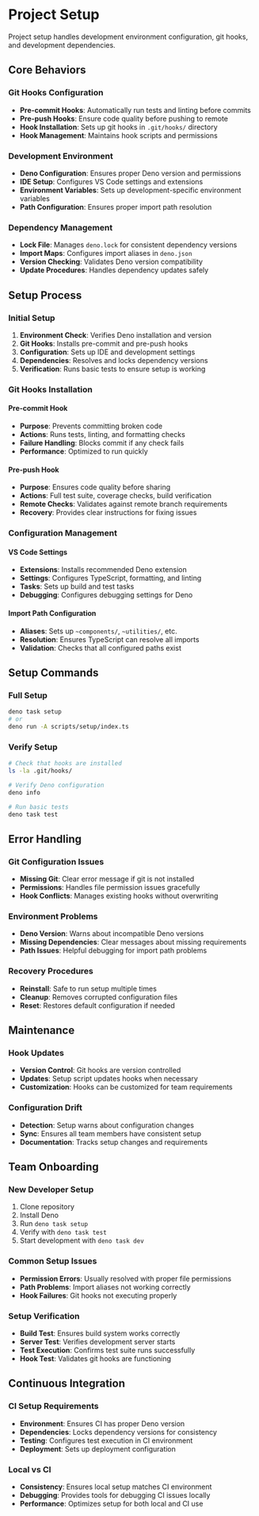 # Project Setup

Project setup handles development environment configuration, git hooks, and development dependencies.

## Core Behaviors

### Git Hooks Configuration
- **Pre-commit Hooks**: Automatically run tests and linting before commits
- **Pre-push Hooks**: Ensure code quality before pushing to remote
- **Hook Installation**: Sets up git hooks in `.git/hooks/` directory
- **Hook Management**: Maintains hook scripts and permissions

### Development Environment
- **Deno Configuration**: Ensures proper Deno version and permissions
- **IDE Setup**: Configures VS Code settings and extensions
- **Environment Variables**: Sets up development-specific environment variables
- **Path Configuration**: Ensures proper import path resolution

### Dependency Management
- **Lock File**: Manages `deno.lock` for consistent dependency versions
- **Import Maps**: Configures import aliases in `deno.json`
- **Version Checking**: Validates Deno version compatibility
- **Update Procedures**: Handles dependency updates safely

## Setup Process

### Initial Setup
1. **Environment Check**: Verifies Deno installation and version
2. **Git Hooks**: Installs pre-commit and pre-push hooks
3. **Configuration**: Sets up IDE and development settings
4. **Dependencies**: Resolves and locks dependency versions
5. **Verification**: Runs basic tests to ensure setup is working

### Git Hooks Installation

#### Pre-commit Hook
- **Purpose**: Prevents committing broken code
- **Actions**: Runs tests, linting, and formatting checks
- **Failure Handling**: Blocks commit if any check fails
- **Performance**: Optimized to run quickly

#### Pre-push Hook
- **Purpose**: Ensures code quality before sharing
- **Actions**: Full test suite, coverage checks, build verification
- **Remote Checks**: Validates against remote branch requirements
- **Recovery**: Provides clear instructions for fixing issues

### Configuration Management

#### VS Code Settings
- **Extensions**: Installs recommended Deno extension
- **Settings**: Configures TypeScript, formatting, and linting
- **Tasks**: Sets up build and test tasks
- **Debugging**: Configures debugging settings for Deno

#### Import Path Configuration
- **Aliases**: Sets up `~components/`, `~utilities/`, etc.
- **Resolution**: Ensures TypeScript can resolve all imports
- **Validation**: Checks that all configured paths exist

## Setup Commands

### Full Setup
```bash
deno task setup
# or
deno run -A scripts/setup/index.ts
```

### Verify Setup
```bash
# Check that hooks are installed
ls -la .git/hooks/

# Verify Deno configuration
deno info

# Run basic tests
deno task test
```

## Error Handling

### Git Configuration Issues
- **Missing Git**: Clear error message if git is not installed
- **Permissions**: Handles file permission issues gracefully
- **Hook Conflicts**: Manages existing hooks without overwriting

### Environment Problems
- **Deno Version**: Warns about incompatible Deno versions
- **Missing Dependencies**: Clear messages about missing requirements
- **Path Issues**: Helpful debugging for import path problems

### Recovery Procedures
- **Reinstall**: Safe to run setup multiple times
- **Cleanup**: Removes corrupted configuration files
- **Reset**: Restores default configuration if needed

## Maintenance

### Hook Updates
- **Version Control**: Git hooks are version controlled
- **Updates**: Setup script updates hooks when necessary
- **Customization**: Hooks can be customized for team requirements

### Configuration Drift
- **Detection**: Setup warns about configuration changes
- **Sync**: Ensures all team members have consistent setup
- **Documentation**: Tracks setup changes and requirements

## Team Onboarding

### New Developer Setup
1. Clone repository
2. Install Deno
3. Run `deno task setup`
4. Verify with `deno task test`
5. Start development with `deno task dev`

### Common Setup Issues
- **Permission Errors**: Usually resolved with proper file permissions
- **Path Problems**: Import aliases not working correctly
- **Hook Failures**: Git hooks not executing properly

### Setup Verification
- **Build Test**: Ensures build system works correctly
- **Server Test**: Verifies development server starts
- **Test Execution**: Confirms test suite runs successfully
- **Hook Test**: Validates git hooks are functioning

## Continuous Integration

### CI Setup Requirements
- **Environment**: Ensures CI has proper Deno version
- **Dependencies**: Locks dependency versions for consistency
- **Testing**: Configures test execution in CI environment
- **Deployment**: Sets up deployment configuration

### Local vs CI
- **Consistency**: Ensures local setup matches CI environment
- **Debugging**: Provides tools for debugging CI issues locally
- **Performance**: Optimizes setup for both local and CI use
